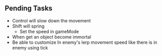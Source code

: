 ## Pending Tasks

- Control will slow down the movement
- Shift will spring
	- Set the speed in gameMode
- When get an object become immortal
- Be able to customize In enemy's lerp movement speed like there is in enemy using tick